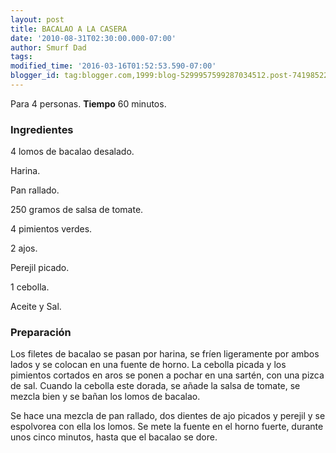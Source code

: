 ```yaml
---
layout: post
title: BACALAO A LA CASERA
date: '2010-08-31T02:30:00.000-07:00'
author: Smurf Dad
tags: 
modified_time: '2016-03-16T01:52:53.590-07:00'
blogger_id: tag:blogger.com,1999:blog-5299957599287034512.post-7419852235110623096
---
```


Para 4 personas.
<b>Tiempo</b> 60 minutos.

<h3>Ingredientes</h3>

4 lomos de bacalao desalado.

Harina.

Pan rallado.

250 gramos de salsa de tomate.

4 pimientos verdes.

2 ajos.

Perejil picado.

1 cebolla.

Aceite y Sal.

<h3>Preparación</h3>

Los filetes de bacalao se pasan por harina, se fríen ligeramente por ambos lados y se colocan en una fuente de horno. La cebolla picada y los pimientos cortados en aros se ponen a pochar en una sartén, con una pizca de sal. Cuando la cebolla este dorada, se añade la salsa de tomate, se mezcla bien y se bañan los lomos de bacalao.

Se hace una mezcla de pan rallado, dos dientes de ajo picados y perejil y se espolvorea con ella los lomos. Se mete la fuente en el horno fuerte, durante unos cinco minutos, hasta que el bacalao se dore.

